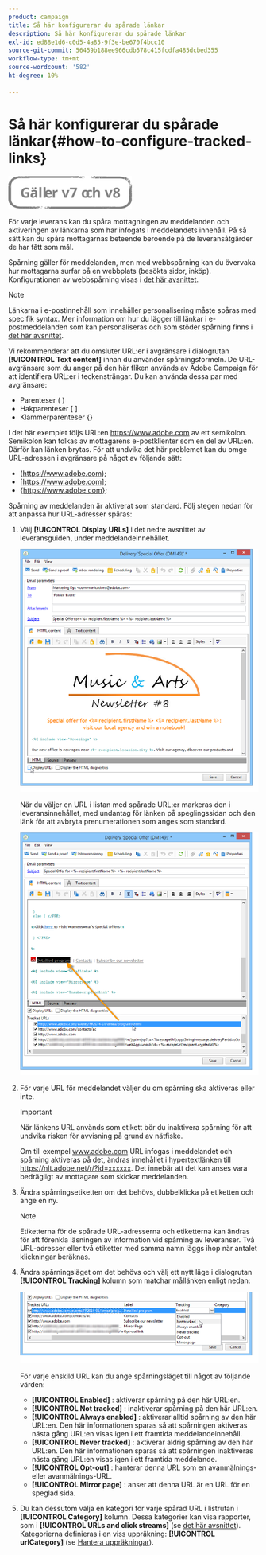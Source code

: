 ```yaml
---
product: campaign
title: Så här konfigurerar du spårade länkar
description: Så här konfigurerar du spårade länkar
exl-id: ed88e1d6-c0d5-4a85-9f3e-be670f4bcc10
source-git-commit: 56459b188ee966cdb578c415fcdfa485dcbed355
workflow-type: tm+mt
source-wordcount: '582'
ht-degree: 10%

---
```


# Så här konfigurerar du spårade länkar{#how-to-configure-tracked-links}

![](../../assets/common.svg)

För varje leverans kan du spåra mottagningen av meddelanden och aktiveringen av länkarna som har infogats i meddelandets innehåll. På så sätt kan du spåra mottagarnas beteende beroende på de leveransåtgärder de har fått som mål.

Spårning gäller för meddelanden, men med webbspårning kan du övervaka hur mottagarna surfar på en webbplats (besökta sidor, inköp). Konfigurationen av webbspårning visas i [det här avsnittet](../../configuration/using/about-web-tracking.md).

>[!NOTE]
>
>Länkarna i e-postinnehåll som innehåller personalisering måste spåras med specifik syntax. Mer information om hur du lägger till länkar i e-postmeddelanden som kan personaliseras och som stöder spårning finns i [det här avsnittet](tracking-personalized-links.md).

Vi rekommenderar att du omsluter URL:er i avgränsare i dialogrutan **[!UICONTROL Text content]** innan du använder spårningsformeln. De URL-avgränsare som du anger på den här fliken används av Adobe Campaign för att identifiera URL:er i teckensträngar. Du kan använda dessa par med avgränsare:
* Parenteser ( )
* Hakparenteser [ ]
* Klammerparenteser {}

I det här exemplet följs URL:en https://www.adobe.com av ett semikolon. Semikolon kan tolkas av mottagarens e-postklienter som en del av URL:en. Därför kan länken brytas. För att undvika det här problemet kan du omge URL-adressen i avgränsare på något av följande sätt:
* (https://www.adobe.com);
* [https://www.adobe.com];
* {https://www.adobe.com};

Spårning av meddelanden är aktiverat som standard. Följ stegen nedan för att anpassa hur URL-adresser spåras:

1. Välj **[!UICONTROL Display URLs]** i det nedre avsnittet av leveransguiden, under meddelandeinnehållet.

   ![](assets/s_ncs_user_email_del_display_urls.png)

   När du väljer en URL i listan med spårade URL:er markeras den i leveransinnehållet, med undantag för länken på speglingssidan och den länk för att avbryta prenumerationen som anges som standard.

   ![](assets/s_ncs_user_email_del_show_urls.png)

1. För varje URL för meddelandet väljer du om spårning ska aktiveras eller inte.

   >[!IMPORTANT]
   >
   >När länkens URL används som etikett bör du inaktivera spårning för att undvika risken för avvisning på grund av nätfiske.
   >
   >Om till exempel www.adobe.com URL infogas i meddelandet och spårning aktiveras på det, ändras innehållet i hypertextlänken till https://nlt.adobe.net/r/?id=xxxxxx. Det innebär att det kan anses vara bedrägligt av mottagare som skickar meddelanden.

1. Ändra spårningsetiketten om det behövs, dubbelklicka på etiketten och ange en ny.

   >[!NOTE]
   >
   >Etiketterna för de spårade URL-adresserna och etiketterna kan ändras för att förenkla läsningen av information vid spårning av leveranser. Två URL-adresser eller två etiketter med samma namn läggs ihop när antalet klickningar beräknas.

1. Ändra spårningsläget om det behövs och välj ett nytt läge i dialogrutan **[!UICONTROL Tracking]** kolumn som matchar mållänken enligt nedan:

   ![](assets/s_ncs_user_select_tracking_mode.png)

   För varje enskild URL kan du ange spårningsläget till något av följande värden:

   * **[!UICONTROL Enabled]** : aktiverar spårning på den här URL:en.
   * **[!UICONTROL Not tracked]** : inaktiverar spårning på den här URL:en.
   * **[!UICONTROL Always enabled]** : aktiverar alltid spårning av den här URL:en. Den här informationen sparas så att spårningen aktiveras nästa gång URL:en visas igen i ett framtida meddelandeinnehåll.
   * **[!UICONTROL Never tracked]** : aktiverar aldrig spårning av den här URL:en. Den här informationen sparas så att spårningen inaktiveras nästa gång URL:en visas igen i ett framtida meddelande.
   * **[!UICONTROL Opt-out]** : hanterar denna URL som en avanmälnings- eller avanmälnings-URL.
   * **[!UICONTROL Mirror page]** : anser att denna URL är en URL för en speglad sida.

1. Du kan dessutom välja en kategori för varje spårad URL i listrutan i **[!UICONTROL Category]** kolumn. Dessa kategorier kan visa rapporter, som i **[!UICONTROL URLs and click streams]** (se [det här avsnittet](../../reporting/using/reports-on-deliveries.md#urls-and-click-streams)). Kategorierna definieras i en viss uppräkning: **[!UICONTROL urlCategory]** (se [Hantera uppräkningar](../../platform/using/managing-enumerations.md)).
